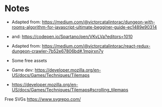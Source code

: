 # Notes

- Adapted from: https://medium.com/@victorcatalintorac/dungeon-with-rooms-algorithm-for-javascript-ultimate-begginer-guide-ec1489e90314
- and: https://codepen.io/Spartano/pen/VKvLVa?editors=1010

- Adapted from: https://medium.com/@victorcatalintorac/react-redux-dungeon-crawler-7b52e67806bd#.1mpjrxn7y

- Some free assets

- Game dev: https://developer.mozilla.org/en-US/docs/Games/Techniques/Tilemaps

- https://developer.mozilla.org/en-US/docs/Games/Techniques/Tilemaps#scrolling_tilemaps

Free SVGs
https://www.svgrepo.com/
